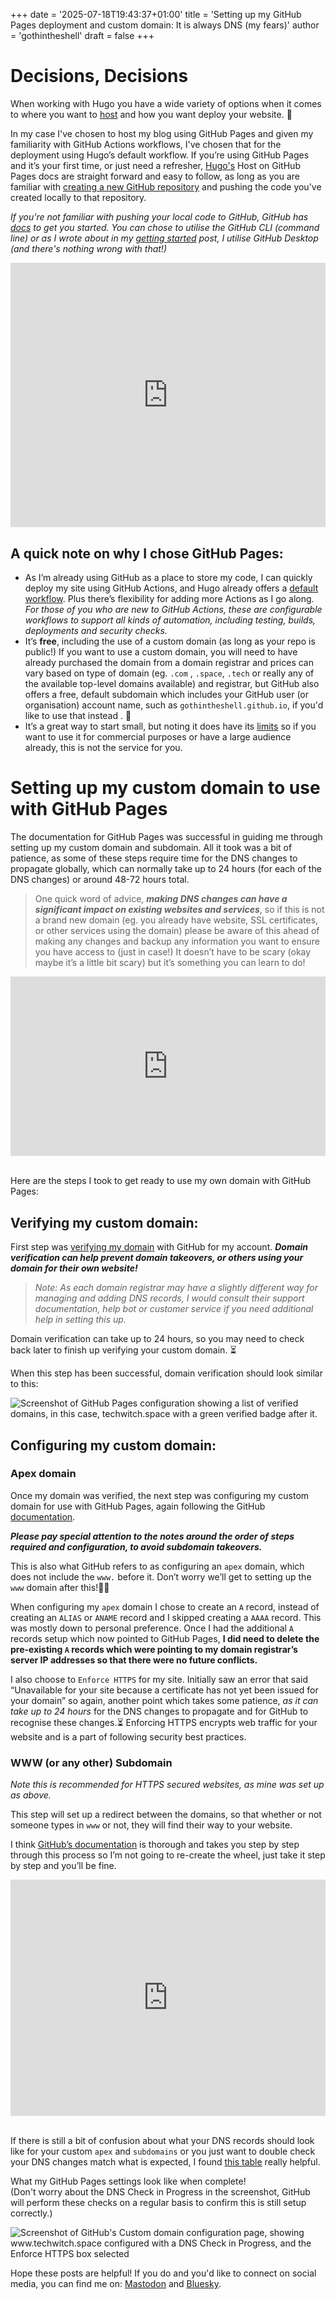 +++
date = '2025-07-18T19:43:37+01:00'
title = 'Setting up my GitHub Pages deployment and custom domain: It is always DNS (my fears)'
author = 'gothintheshell'
draft = false
+++

# Decisions, Decisions

When working with Hugo you have a wide variety of options when it comes to where you want to [host] and how you want deploy your website. 🚀 

In my case I've chosen to host my blog using GitHub Pages and given my familiarity with GitHub Actions workflows, I've chosen that for the deployment using Hugo’s default workflow. If you’re using GitHub Pages and it’s your first time, or just need a refresher, [Hugo's] Host on GitHub Pages docs are straight forward and easy to follow, as long as you are familiar with [creating a new GitHub repository] and pushing the code you've created locally to that repository. 

*If you're not familiar with pushing your local code to GitHub, GitHub has [docs] to get you started. You can chose to utilise the GitHub CLI (command line) or as I wrote about in my [getting started] post, I utilise GitHub Desktop (and there's nothing wrong with that!)*

<div style="width:100%;height:0;padding-bottom:84%;position:relative;"><iframe src="https://giphy.com/embed/XBWoLDamWHkjOfQKvC" width="100%" height="100%" style="position:absolute" frameBorder="0" class="giphy-embed" allowFullScreen></iframe></div>

## A quick note on why I chose GitHub Pages: 
* As I’m already using GitHub as a place to store my code, I can quickly deploy my site using GitHub Actions, and Hugo already offers a [default workflow]. Plus there’s flexibility for adding more Actions as I go along. *For those of you who are new to GitHub Actions, these are configurable workflows to support all kinds of automation, including testing, builds, deployments and security checks.*
* It’s **free**, including the use of a custom domain (as long as your repo is public!) If you want to use a custom domain, you will need to have already purchased the domain from a domain registrar and prices can vary based on type of domain (eg. `.com` , `.space`,  `.tech`  or really any of the available top-level domains available) and registrar, but GitHub also offers a free, default subdomain which includes your GitHub user (or organisation) account name, such as `gothintheshell.github.io`, if you'd like to use that instead . 💅
* It’s a great way to start small, but noting it does have its [limits] so if you want to use it for commercial purposes or have a large audience already, this is not the service for you. 

# Setting up my custom domain to use with GitHub Pages

The documentation for GitHub Pages was successful in guiding me through setting up my custom domain and subdomain. All it took was a bit of patience, as some of these steps require time for the DNS changes to propagate globally, which can normally take up to 24 hours (for each of the DNS changes) or around 48-72 hours total. 

>  One quick word of advice, ***making DNS changes can have a significant impact on existing websites and services***, so if this is not a brand new domain (eg. you already have website, SSL certificates, or other services using the domain) please be aware of this ahead of making any changes and backup any information you want to ensure you have access to (just in case!) It doesn’t have to be scary (okay maybe it’s a little bit scary) but it’s something you can learn to do! 

<div style="width:100%;height:0;padding-bottom:57%;position:relative;"><iframe src="https://giphy.com/embed/3orieVD6OthPoFXjrO" width="100%" height="100%" style="position:absolute" frameBorder="0" class="giphy-embed" allowFullScreen></iframe></div><br>

Here are the steps I took to get ready to use my own domain with GitHub Pages: 

## Verifying my custom domain: 

First step was [verifying my domain] with GitHub for my account. ***Domain verification can help prevent domain takeovers, or others using your domain for their own website!***  

> *Note: As each domain registrar may have a slightly different way for managing and adding DNS records, I would consult their support documentation, help bot or customer service if you need additional help in setting this up.*

Domain verification can take up to 24 hours, so you may need to check back later to finish up verifying your custom domain. ⏳

When this step has been successful, domain verification should look similar to this: 

![Screenshot of GitHub Pages configuration showing a list of verified domains, in this case, techwitch.space with a green verified badge after it.](verified_domain.png)

## Configuring my custom domain:

### Apex domain

Once my domain was verified, the next step was configuring my custom domain for use with GitHub Pages, again following the GitHub [documentation].  

***Please pay special attention to the notes around the order of steps required and configuration, to avoid subdomain takeovers.***

This is also what GitHub refers to as configuring an `apex` domain, which does not include the `www.` before it. Don’t worry we’ll get to setting up the `www` domain after this!😮‍💨

When configuring my `apex` domain I chose to create an `A` record, instead of creating an `ALIAS` or `ANAME` record and I skipped creating a `AAAA` record. This was mostly down to personal preference. Once I had the additional `A` records setup which now pointed to GitHub Pages, **I did need to delete the pre-existing `A`  records which were pointing to my domain registrar’s server IP addresses so that there were no future conflicts.**

I also choose to `Enforce HTTPS` for my site. Initially saw an error that said “Unavailable for your site because a certificate has not yet been issued for your domain” so again, another point which takes some patience, *as it can take up to 24 hours* for the DNS changes to propagate and for GitHub to recognise these changes.⏳ Enforcing HTTPS encrypts web traffic for your website and is a part of following security best practices.

### WWW (or any other) Subdomain

*Note this is recommended for HTTPS secured websites, as mine was set up as above.*

This step will set up a redirect between the domains, so that whether or not someone types in `www` or not, they will find their way to your website. 

I think [GitHub’s documentation] is thorough and takes you step by step through this process so I’m not going to re-create the wheel, just take it step by step and you’ll be fine.

<div style="width:100%;height:0;padding-bottom:75%;position:relative;"><iframe src="https://giphy.com/embed/1j9LcUEi8zyY56iqm3" width="100%" height="100%" style="position:absolute" frameBorder="0" class="giphy-embed" allowFullScreen></iframe></div><br>

If there is still a bit of confusion about what your DNS records should look like for your custom `apex`  and `subdomains` or you just want to double check your DNS changes match what is expected, I found [this table] really helpful.

What my GitHub Pages settings look like when complete!  
(Don't worry about the DNS Check in Progress in the screenshot, GitHub will perform these checks on a regular basis to confirm this is still setup correctly.)

![Screenshot of GitHub's Custom domain configuration page, showing www.techwitch.space configured with a DNS Check in Progress, and the Enforce HTTPS box selected](custom_domain_gh_config.png)

Hope these posts are helpful! If you do and you'd like to connect on social media, you can find me on: 
[Mastodon] and [Bluesky]. 


[host]: https://gohugo.io/host-and-deploy/
[Hugo's]: (https://gohugo.io/host-and-deploy/host-on-github-pages/)
[creating a new GitHub repository]: https://docs.github.com/en/repositories/creating-and-managing-repositories/creating-a-new-repository
[docs]: https://docs.github.com/en/migrations/importing-source-code/using-the-command-line-to-import-source-code/adding-locally-hosted-code-to-github#adding-existing-source-code-to-github
[getting started]: https://www.techwitch.space/posts/getting_started/
[default workflow]: https://gohugo.io/host-and-deploy/host-on-github-pages/#step-7
[limits]: https://docs.github.com/en/pages/getting-started-with-github-pages/github-pages-limits
[verifying my domain]: https://docs.github.com/en/pages/configuring-a-custom-domain-for-your-github-pages-site/verifying-your-custom-domain-for-github-pages
[documentation]: https://docs.github.com/en/pages/configuring-a-custom-domain-for-your-github-pages-site/managing-a-custom-domain-for-your-github-pages-site#about-custom-domain-configuration
[GitHub’s documentation]: https://docs.github.com/en/pages/configuring-a-custom-domain-for-your-github-pages-site/managing-a-custom-domain-for-your-github-pages-site#configuring-a-subdomain
[this table]: https://docs.github.com/en/pages/configuring-a-custom-domain-for-your-github-pages-site/managing-a-custom-domain-for-your-github-pages-site#dns-records-for-your-custom-domain
[Mastodon]: https://infosec.exchange/@cosyskog
[Bluesky]: https://bsky.app/profile/gothintheshell.bsky.social